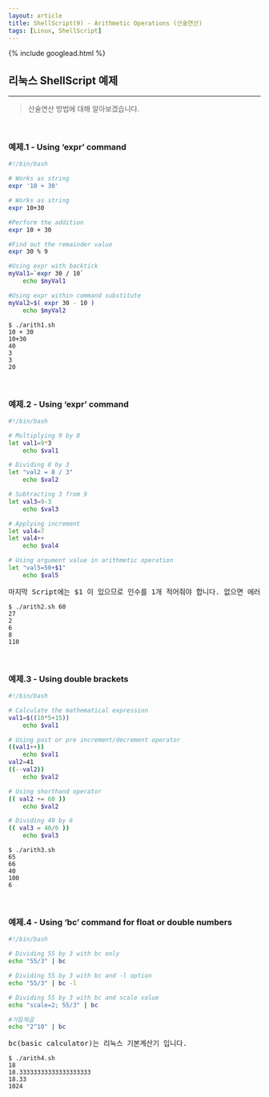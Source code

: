 ```yaml
---
layout: article
title: ShellScript(9) - Arithmetic Operations (산술연산)
tags: [Linux, ShellScript]
---
```


{% include googlead.html %}

## 리눅스 ShellScript 예제
---

> 산술연산 방법에 대해 알아보겠습니다.

<br>

### 예제.1 - Using ‘expr’ command

``` bash
#!/bin/bash

# Works as string
expr '10 + 30'

# Works as string
expr 10+30

#Perform the addition
expr 10 + 30

#Find out the remainder value
expr 30 % 9

#Using expr with backtick
myVal1=`expr 30 / 10`
    echo $myVal1

#Using expr within command substitute
myVal2=$( expr 30 - 10 )
    echo $myVal2
```
```
$ ./arith1.sh
10 + 30
10+30
40
3
3
20
```
<br>

### 예제.2 - Using ‘expr’ command

``` bash
#!/bin/bash

# Multiplying 9 by 8
let val1=9*3
    echo $val1

# Dividing 8 by 3
let "val2 = 8 / 3"
    echo $val2

# Subtracting 3 from 9
let val3=9-3
    echo $val3

# Applying increment
let val4=7
let val4++
    echo $val4

# Using argument value in arithmetic operation
let "val5=50+$1"
    echo $val5
```
<pre>마지막 Script에는 $1 이 있으므로 인수를 1개 적어줘야 합니다. 없으면 에러가발생합니다.</pre>
```
$ ./arith2.sh 60
27
2
6
8
110
```
<br>

### 예제.3 - Using double brackets

``` bash
#!/bin/bash

# Calculate the mathematical expression
val1=$((10*5+15))
    echo $val1

# Using post or pre increment/decrement operator
((val1++))
    echo $val1
val2=41
((--val2))
    echo $val2

# Using shorthand operator
(( val2 += 60 ))
    echo $val2

# Dividing 40 by 6
(( val3 = 40/6 ))
    echo $val3
```
```
$ ./arith3.sh
65
66
40
100
6
```

<br>

### 예제.4 - Using ‘bc’ command for float or double numbers

``` bash
#!/bin/bash

# Dividing 55 by 3 with bc only
echo "55/3" | bc

# Dividing 55 by 3 with bc and -l option
echo "55/3" | bc -l

# Dividing 55 by 3 with bc and scale value
echo "scale=2; 55/3" | bc

#거듭제곱
echo "2^10" | bc
```
<pre>bc(basic calculator)는 리눅스 기본계산기 입니다.</pre>
```
$ ./arith4.sh
18
18.33333333333333333333
18.33
1024
```
